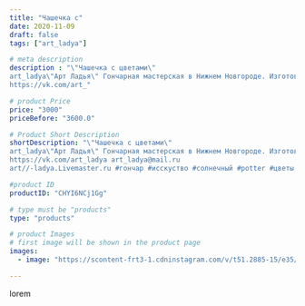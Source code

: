 ```yaml
---
title: "Чашечка с"
date: 2020-11-09
draft: false
tags: ["art_ladya"]

# meta description
description : "\"Чашечка с цветами\" 
art_ladya\"Арт Ладья\" Гончарная мастерская в Нижнем Новгороде. Изготовление керамики и мастер//-классы по обучению. 
https://vk.com/art_"

# product Price
price: "3000"
priceBefore: "3600.0"

# Product Short Description
shortDescription: "\"Чашечка с цветами\" 
art_ladya\"Арт Ладья\" Гончарная мастерская в Нижнем Новгороде. Изготовление керамики и мастер//-классы по обучению. 
https://vk.com/art_ladya art_ladya@mail.ru 
art//-ladya.Livemaster.ru #гончар #исскуство #солнечный #potter #цветы #керамикаручнаяработа #гончарнаямастерская #керамиканазаказ #handmade #посудаизглины #керамика #гончарнаяпосуда #эксклюзивнаякерамика #dishes #decor #ceramicar #mug #claygoods #tankard #earthenware #ceramic #design #кружка #magic #restaurant #ceramicart #pint #clay #авторскаякерамика #чашечка"

#product ID
productID: "CHYI6NCj1Gg"

# type must be "products"
type: "products"

# product Images
# first image will be shown in the product page
images:
  - image: "https://scontent-frt3-1.cdninstagram.com/v/t51.2885-15/e35/123993543_697535811182030_258349651811651093_n.jpg?_nc_ht=scontent-frt3-1.cdninstagram.com&_nc_cat=102&_nc_ohc=TTllDDl6r6MAX9-PGja&edm=APU89FABAAAA&ccb=7-4&oh=535cfa0b0f5479cffc9065e8cbe20787&oe=612AB4EC&_nc_sid=86f79a&ig_cache_key=MjQzODczODM4MjMyNDQ1Mzc5Mg%3D%3D.2-ccb7-4"

---
```

lorem
